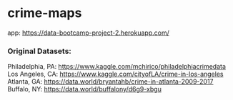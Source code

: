 # crime-maps

app: https://data-bootcamp-project-2.herokuapp.com/

### Original Datasets:
Philadelphia, PA:
https://www.kaggle.com/mchirico/philadelphiacrimedata
</br>
Los Angeles, CA:
https://www.kaggle.com/cityofLA/crime-in-los-angeles
</br>
Atlanta, GA:
https://data.world/bryantahb/crime-in-atlanta-2009-2017
</br>
Buffalo, NY:
https://data.world/buffalony/d6g9-xbgu
